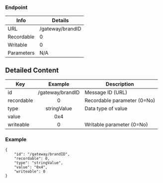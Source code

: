 # 



### Endpoint

| Info  | Details |
| ------------- | ------------- |
| URL   | /gateway/brandID   |
| Recordable   | 0   |
| Writable   | 0   |
| Parameters  | N/A  |

## Detailed Content

|  Key  | Example | Description |
| ------------- | :------: | ------------------------------ |
|  id | /gateway/brandID | Message ID (URL) |
|  recordable | 0 | Recordable parameter (0=No) |
|  type | stringValue | Data type of value |
|  value | 0x4 |  |
|  writeable | 0 | Writable parameter (0=No) |

### Example
```
{
    "id": "/gateway/brandID",
    "recordable": 0,
    "type": "stringValue",
    "value": "0x4",
    "writeable": 0
}
```
